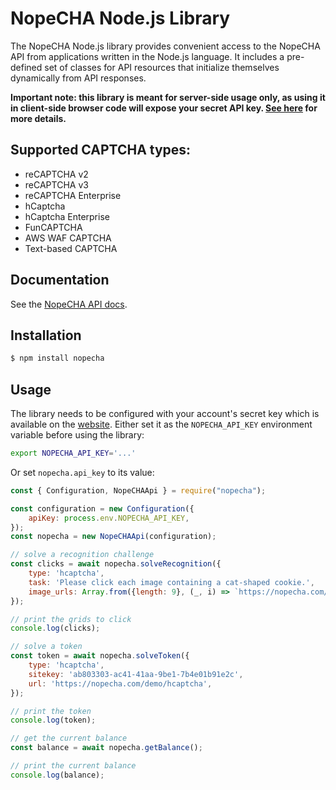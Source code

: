 # NopeCHA Node.js Library

The NopeCHA Node.js library provides convenient access to the NopeCHA API
from applications written in the Node.js language. It includes a
pre-defined set of classes for API resources that initialize
themselves dynamically from API responses.

**Important note: this library is meant for server-side usage only, as using it in client-side browser code will expose your secret API key. [See here](https://developers.nopecha.com) for more details.**


## Supported CAPTCHA types:
- reCAPTCHA v2
- reCAPTCHA v3
- reCAPTCHA Enterprise
- hCaptcha
- hCaptcha Enterprise
- FunCAPTCHA
- AWS WAF CAPTCHA
- Text-based CAPTCHA


## Documentation

See the [NopeCHA API docs](https://developers.nopecha.com).


## Installation

```bash
$ npm install nopecha
```


## Usage

The library needs to be configured with your account's secret key which is available on the [website](https://nopecha.com/manage). Either set it as the `NOPECHA_API_KEY` environment variable before using the library:

```bash
export NOPECHA_API_KEY='...'
```

Or set `nopecha.api_key` to its value:

```javascript
const { Configuration, NopeCHAApi } = require("nopecha");

const configuration = new Configuration({
    apiKey: process.env.NOPECHA_API_KEY,
});
const nopecha = new NopeCHAApi(configuration);

// solve a recognition challenge
const clicks = await nopecha.solveRecognition({
    type: 'hcaptcha',
    task: 'Please click each image containing a cat-shaped cookie.',
    image_urls: Array.from({length: 9}, (_, i) => `https://nopecha.com/image/demo/hcaptcha/${i}.png`),
});

// print the grids to click
console.log(clicks);

// solve a token
const token = await nopecha.solveToken({
    type: 'hcaptcha',
    sitekey: 'ab803303-ac41-41aa-9be1-7b4e01b91e2c',
    url: 'https://nopecha.com/demo/hcaptcha',
});

// print the token
console.log(token);

// get the current balance
const balance = await nopecha.getBalance();

// print the current balance
console.log(balance);
```
